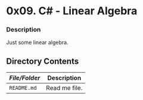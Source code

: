 # 0x09. C# - Linear Algebra
### Description
Just some linear algebra.

## Directory Contents

|   ***File/Folder***    |  **Description**                       |
|---------------|---------------------------------------|
| `README.md` |  Read me file. |


